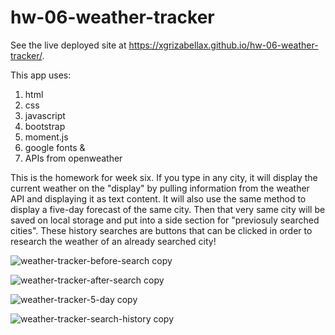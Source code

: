 # hw-06-weather-tracker

See the live deployed site at https://xgrizabellax.github.io/hw-06-weather-tracker/.

This app uses:

1. html
2. css
3. javascript
4. bootstrap
5. moment.js
6. google fonts &
7. APIs from openweather

This is the homework for week six. If you type in any city, it will display the current weather on the "display" by pulling information from the weather API and displaying it as text content. It will also use the same method to display a five-day forecast of the same city. Then that very same city will be saved on local storage and put into a side section for "previosuly searched cities". These history searches are buttons that can be clicked in order to research the weather of an already searched city!


![weather-tracker-before-search copy](https://user-images.githubusercontent.com/88065363/142569587-a3872a1e-78b1-4067-9f8b-0970b98ae8d3.png)

![weather-tracker-after-search copy](https://user-images.githubusercontent.com/88065363/142569601-be6d2236-f10c-4388-9160-b6187ce5d6cd.png)

![weather-tracker-5-day copy](https://user-images.githubusercontent.com/88065363/142569625-d4b67c61-579e-430d-a9a2-93eeb8b27501.png)

![weather-tracker-search-history copy](https://user-images.githubusercontent.com/88065363/142569688-c6a8397f-158d-42e8-b612-afae8c1b9951.png)
